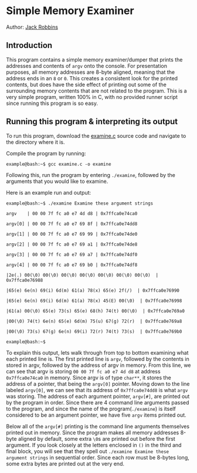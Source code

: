 # Simple Memory Examiner
Author: [Jack Robbins](https://www.github.com/jackr276)

## Introduction
This program contains a simple memory examiner/dumper that prints the addresses and contents of `argv` onto the console. For presentation purposes, all memory addresses are 8-byte aligned, meaning that the address ends in an `8` or `0`. This creates a consistent look for the printed contents, but does
have the side effect of printing out some of the surrounding memory contents that are not related to the program. This is a very simple program, written 100% in C, with no provided runner script since running this program is so easy.

## Running this program & interpreting its output
To run this program, download the [examine.c](https://github.com/jackr276/Simple-Memory-Examiner/blob/main/src/examine.c) source code and navigate to the directory where it is.

Compile the program by running:
```console
example@bash:~$ gcc examine.c -o examine
```
Following this, run the program by entering `./examine`, followed by the arguments that you would like to examine.

Here is an example run and output: 
```console
example@bash:~$ ./examine Examine these argument strings

argv    | 00 00 7f fc a0 e7 4d d8 | 0x7ffca0e74ca0

argv[0] | 00 00 7f fc a0 e7 69 8f | 0x7ffca0e74dd8

argv[1] | 00 00 7f fc a0 e7 69 99 | 0x7ffca0e74de0

argv[2] | 00 00 7f fc a0 e7 69 a1 | 0x7ffca0e74de8

argv[3] | 00 00 7f fc a0 e7 69 a7 | 0x7ffca0e74df0

argv[4] | 00 00 7f fc a0 e7 69 b0 | 0x7ffca0e74df8

|2e(.) 00(\0) 00(\0) 00(\0) 00(\0) 00(\0) 00(\0) 00(\0)  | 0x7ffca0e76988

|65(e) 6e(n) 69(i) 6d(m) 61(a) 78(x) 65(e) 2f(/)  | 0x7ffca0e76990

|65(e) 6e(n) 69(i) 6d(m) 61(a) 78(x) 45(E) 00(\0)  | 0x7ffca0e76998

|61(a) 00(\0) 65(e) 73(s) 65(e) 68(h) 74(t) 00(\0)  | 0x7ffca0e769a0

|00(\0) 74(t) 6e(n) 65(e) 6d(m) 75(u) 67(g) 72(r)  | 0x7ffca0e769a8

|00(\0) 73(s) 67(g) 6e(n) 69(i) 72(r) 74(t) 73(s)  | 0x7ffca0e769b0

example@bash:~$
```
To explain this output, lets walk through from top to bottom examining what each printed line is. The first printed line is `argv`, followed by the contents in stored in argv, followed by the address of argv in memory. From this line, we can see that 
argv is storing `00 00 7f fc a0 e7 4d d8` at address `0x7ffca0e74ca0` in memory. Since argv is of type `char**`, it stores the address of a pointer, that being the `argv[0]` pointer. Moving down to the line labeled `argv[0]`, we can see that its address
of `0x7ffca0e74dd8` is what `argv` was storing. The address of each argument pointer, `argv[#]`, are printed out by the program in order. Since there are 4 command line arguments passed to the program, and since the name of the program(`./examine`) is itself
considered to be an argument pointer, we have five `argv` items printed out.

Below all of the `argv[#]` printing is the command line arguments themselves printed out in memory. Since the program makes all memory addresses 8-byte aligned by default, some extra `\0`s are printed out before the first argument. If you look closely at the letters
enclosed in `()` in the third and final block, you will see that they spell out `./examine Examine these argument strings` in sequential order. Since each row must be 8-bytes long, some extra bytes are printed out at the very end.
